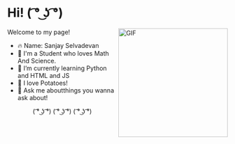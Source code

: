 <h1>Hi! ( ͡° ͜ʖ ͡°)</h1>

<img align="right" height="250" alt="GIF" src="https://avatars.githubusercontent.com/u/71178439?s=400&u=945309add9bc8f316f83b898e36e2e14b4cef61f&v=4" />

Welcome to my page!

- 🔥 Name: Sanjay Selvadevan 
- 💙 I'm a Student who loves Math And Science.
- 🌱 I’m currently learning Python and HTML and JS
- 🥔 I love Potatoes!
- 💬 Ask me aboutthings you wanna ask about!

<div align="center">
<p>( ͡° ͜ʖ ͡°) ( ͡° ͜ʖ ͡°) ( ͡° ͜ʖ ͡°)</p>
</div>
